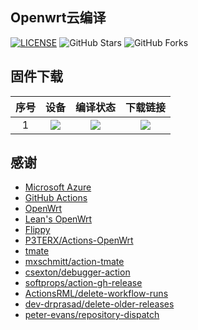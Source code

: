 ## Openwrt云编译

[![LICENSE](https://img.shields.io/github/license/mashape/apistatus.svg?style=flat-square&label=LICENSE)](https://github.com/P3TERX/Actions-OpenWrt/blob/master/LICENSE)
![GitHub Stars](https://img.shields.io/github/stars/pipihu/lean_openwrt.svg?style=flat-square&label=Stars&logo=github)
![GitHub Forks](https://img.shields.io/github/forks/pipihu/lean_openwrt.svg?style=flat-square&label=Forks&logo=github)

## 固件下载
| 序号 | 设备 | 编译状态 | 下载链接 |
| :----: | :----: | :----: | :----: |
| 1 | [![](https://img.shields.io/badge/OpenWrt-x86--64%20mini-white)](https://github.com/pipihu/lean_openwrt/blob/main/.github/workflows/x86_64-mini.yml) | [![](https://github.com/pipihu/lean_openwrt/workflows/x86_64-mini/badge.svg)](https://github.com/pipihu/lean_openwrt/actions/workflows/x86_64-mini.yml) | [![](https://shields.io/badge/-下载固件-informational)](https://github.com/pipihu/lean_openwrt/releases/tag/x86_64-mini) |
## 感谢

- [Microsoft Azure](https://azure.microsoft.com)
- [GitHub Actions](https://github.com/features/actions)
- [OpenWrt](https://github.com/openwrt/openwrt)
- [Lean's OpenWrt](https://github.com/coolsnowwolf/lede)
- [Flippy](https://github.com/unifreq/openwrt_packit)
- [P3TERX/Actions-OpenWrt](https://github.com/P3TERX/Actions-OpenWrt)
- [tmate](https://github.com/tmate-io/tmate)
- [mxschmitt/action-tmate](https://github.com/mxschmitt/action-tmate)
- [csexton/debugger-action](https://github.com/csexton/debugger-action)
- [softprops/action-gh-release](https://github.com/softprops/action-gh-release)
- [ActionsRML/delete-workflow-runs](https://github.com/ActionsRML/delete-workflow-runs)
- [dev-drprasad/delete-older-releases](https://github.com/dev-drprasad/delete-older-releases)
- [peter-evans/repository-dispatch](https://github.com/peter-evans/repository-dispatch)
